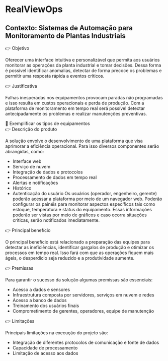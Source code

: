 # RealViewOps

## Contexto: Sistemas de Automação para Monitoramento de Plantas Industriais

<aside>
👉 Objetivo

Oferecer uma interface intuitiva e personalizável que permita aos usuários monitorar as operações da planta industrial e tomar decisões. Dessa forma é possível identificar anomalias, detectar de forma precoce os problemas e permitir uma resposta rápida a eventos críticos.

</aside>

<aside>
👉 Justificativa

Falhas inesperadas nos equipamentos provocam paradas não programadas e isso resulta em custos operacionais e perda de produção. Com a plataforma de monitoramento em tempo real será possível detectar antecipadamente os problemas e realizar manutenções preventivas.

</aside>

<aside>
🚨 Exemplificar os tipos de equipamentos

</aside>

<aside>
👉 Descrição do produto

A solução envolve o desenvolvimento de uma plataforma que visa aprimorar a eficiência operacional. Para isso
diversos componentes serão abrangidas, como:

- Interface web
- Serviço de nuvem
- Integração de dados e protocolos
- Processamento de dados em tempo real
- Alertas e notificações
- Histórico
- Autenticação do usuário
Os usuários (operador, engenheiro, gerente) poderão acessar a plataforma por meio de um navegador web. Poderão configurar os painéis para monitorar aspectos específicos tais como estoque, temperatura e status do equipamento. Essas informações poderão ser vistas por meio de gráficos e caso ocorra situações críticas, serão notificados imediatamente.
</aside>

<aside>
👉 Principal benefício

O principal benefício está relacionado a preparação das equipes para detectar as ineficiências, identificar gargalos de produção e otimizar os processos em tempo real. Isso fará com que as operações fiquem mais ágeis, o desperdício seja reduzido e a produtividade aumente.

</aside>

<aside>
👉 Premissas

Para garantir o sucesso da solução algumas premissas são essenciais:

- Acesso a dados e sensores
- Infraestrutura composta por servidores, serviços em nuvem e redes
- Acesso a banco de dados
- Treinamento dos usuários finais
- Comprometimento de gerentes, operadores, equipe de manutenção
</aside>

<aside>
👉 Limitações

Principais limitações na execução do projeto são:

- Integração de diferentes protocolos de comunicação e fonte de dados
- Capacidade de processamento
- Limitação de acesso aos dados
</aside>